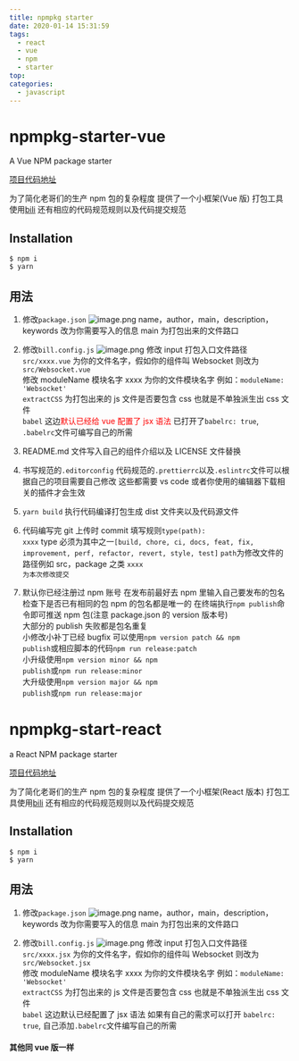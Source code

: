 ```yaml
---
title: npmpkg starter
date: 2020-01-14 15:31:59
tags:
  - react
  - vue
  - npm
  - starter
top:
categories:
  - javascript
---
```


# npmpkg-starter-vue

A Vue NPM package starter

[项目代码地址](https://github.com/ShowPenZ/npmpkg-starter-vue)

为了简化老哥们的生产 npm 包的复杂程度
提供了一个小框架(Vue 版) 打包工具使用[bili](https://github.com/egoist/bili)
还有相应的代码规范规则以及代码提交规范

## Installation

```
$ npm i
$ yarn
```

## 用法

1. 修改<code>package.json</code>
   ![image.png](https://i.loli.net/2020/01/14/9vf1JxTrGCZmtcW.png)
   name，author，main，description，keywords 改为你需要写入的信息
   main 为打包出来的文件路口
   <br>
   <!--more-->
2. 修改<code>bill.config.js</code>
   ![image.png](https://i.loli.net/2020/01/14/VuPOGQBKrTYiphe.png)
   修改 input 打包入口文件路径 <code>src/xxxx.vue</code> 为你的文件名字，假如你的组件叫 Websocket 则改为<code>src/Websocket.vue</code><br>
   修改 moduleName 模块名字 xxxx 为你的文件模块名字 例如：<code>moduleName: 'Websocket'</code><br>
   <code>extractCSS</code> 为打包出来的 js 文件是否要包含 css 也就是不单独派生出 css 文件<br>
   <code>babel</code> 这边<font color=red>默认已经给 vue 配置了 jsx 语法</font> 已打开了<code>babelrc: true</code>, <code>.babelrc</code>文件可编写自己的所需
   <br>

3. README.md 文件写入自己的组件介绍以及 LICENSE 文件替换
   <br>

4. 书写规范的<code>.editorconfig</code> 代码规范的<code>.prettierrc</code>以及<code>.eslintrc</code>文件可以根据自己的项目需要自己修改 这些都需要 vs code 或者你使用的编辑器下载相关的插件才会生效
   <br>

5. <code>yarn build</code> 执行代码编译打包生成 dist 文件夹以及代码源文件
   <br>

6. 代码编写完 git 上传时 commit 填写规则<code>type(path): xxxx</code>
   type 必须为其中之一<code>[build, chore, ci, docs, feat, fix, improvement, perf, refactor, revert, style, test]</code>
   <code>path</code>为修改文件的路径例如 src，package 之类
   <code>xxxx 为本次修改提交</code>
   <br>

7. 默认你已经注册过 npm 账号 在发布前最好去 npm 里输入自己要发布的包名检查下是否已有相同的包 npm 的包名都是唯一的 在终端执行<code>npm publish</code>命令即可推送 npm 包(注意 package.json 的 version 版本号)<br>
   大部分的 publish 失败都是包名重复<br>
   小修改小补丁已经 bugfix 可以使用<code>npm version patch && npm publish</code>或相应脚本的代码<code>npm run release:patch</code><br>
   小升级使用<code>npm version minor && npm publish</code>或<code>npm run release:minor</code><br>
   大升级使用<code>npm version major && npm publish</code>或<code>npm run release:major</code>

# npmpkg-start-react

a React NPM package starter

[项目代码地址](https://github.com/ShowPenZ/npmpkg-start-react)

为了简化老哥们的生产 npm 包的复杂程度
提供了一个小框架(React 版本) 打包工具使用[bili](https://github.com/egoist/bili)
还有相应的代码规范规则以及代码提交规范

## Installation

```
$ npm i
$ yarn
```

## 用法

1. 修改<code>package.json</code>
   ![image.png](https://i.loli.net/2020/01/14/x8qdDzh6C1HfME4.png)
   name，author，main，description，keywords 改为你需要写入的信息
   main 为打包出来的文件路口
   <br>

2. 修改<code>bill.config.js</code>
   ![image.png](https://i.loli.net/2020/01/14/dUuiNszJeOf4PZr.png)
   修改 input 打包入口文件路径 <code>src/xxxx.jsx</code> 为你的文件名字，假如你的组件叫 Websocket 则改为<code>src/Websocket.jsx</code><br>
   修改 moduleName 模块名字 xxxx 为你的文件模块名字 例如：<code>moduleName: 'Websocket'</code><br>
   <code>extractCSS</code> 为打包出来的 js 文件是否要包含 css 也就是不单独派生出 css 文件<br>
   <code>babel</code> 这边默认已经配置了 jsx 语法 如果有自己的需求可以打开 <code>babelrc: true</code>, 自己添加<code>.babelrc</code>文件编写自己的所需
   <br>

#### 其他同 vue 版一样
